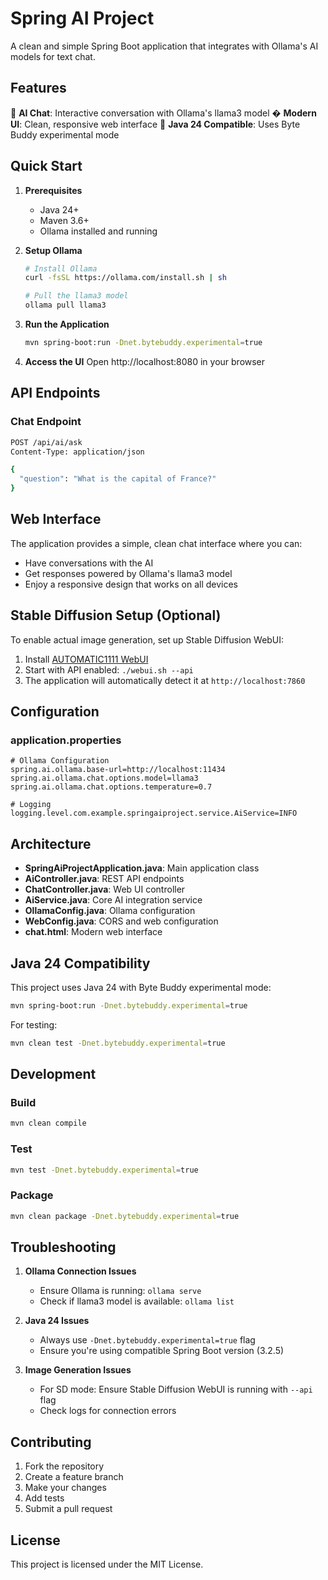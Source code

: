 # Spring AI Project

A clean and simple Spring Boot application that integrates with Ollama's AI models for text chat.

## Features

🤖 **AI Chat**: Interactive conversation with Ollama's llama3 model
� **Modern UI**: Clean, responsive web interface
🔧 **Java 24 Compatible**: Uses Byte Buddy experimental mode

## Quick Start

1. **Prerequisites**
   - Java 24+
   - Maven 3.6+
   - Ollama installed and running

2. **Setup Ollama**
   ```bash
   # Install Ollama
   curl -fsSL https://ollama.com/install.sh | sh
   
   # Pull the llama3 model
   ollama pull llama3
   ```

3. **Run the Application**
   ```bash
   mvn spring-boot:run -Dnet.bytebuddy.experimental=true
   ```

4. **Access the UI**
   Open http://localhost:8080 in your browser

## API Endpoints

### Chat Endpoint
```bash
POST /api/ai/ask
Content-Type: application/json

{
  "question": "What is the capital of France?"
}
```

## Web Interface

The application provides a simple, clean chat interface where you can:
- Have conversations with the AI
- Get responses powered by Ollama's llama3 model
- Enjoy a responsive design that works on all devices

## Stable Diffusion Setup (Optional)

To enable actual image generation, set up Stable Diffusion WebUI:

1. Install [AUTOMATIC1111 WebUI](https://github.com/AUTOMATIC1111/stable-diffusion-webui)
2. Start with API enabled: `./webui.sh --api`
3. The application will automatically detect it at `http://localhost:7860`

## Configuration

### application.properties
```properties
# Ollama Configuration
spring.ai.ollama.base-url=http://localhost:11434
spring.ai.ollama.chat.options.model=llama3
spring.ai.ollama.chat.options.temperature=0.7

# Logging
logging.level.com.example.springaiproject.service.AiService=INFO
```

## Architecture

- **SpringAiProjectApplication.java**: Main application class
- **AiController.java**: REST API endpoints
- **ChatController.java**: Web UI controller
- **AiService.java**: Core AI integration service
- **OllamaConfig.java**: Ollama configuration
- **WebConfig.java**: CORS and web configuration
- **chat.html**: Modern web interface

## Java 24 Compatibility

This project uses Java 24 with Byte Buddy experimental mode:
```bash
mvn spring-boot:run -Dnet.bytebuddy.experimental=true
```

For testing:
```bash
mvn clean test -Dnet.bytebuddy.experimental=true
```

## Development

### Build
```bash
mvn clean compile
```

### Test
```bash
mvn test -Dnet.bytebuddy.experimental=true
```

### Package
```bash
mvn clean package -Dnet.bytebuddy.experimental=true
```

## Troubleshooting

1. **Ollama Connection Issues**
   - Ensure Ollama is running: `ollama serve`
   - Check if llama3 model is available: `ollama list`

2. **Java 24 Issues**
   - Always use `-Dnet.bytebuddy.experimental=true` flag
   - Ensure you're using compatible Spring Boot version (3.2.5)

3. **Image Generation Issues**
   - For SD mode: Ensure Stable Diffusion WebUI is running with `--api` flag
   - Check logs for connection errors

## Contributing

1. Fork the repository
2. Create a feature branch
3. Make your changes
4. Add tests
5. Submit a pull request

## License

This project is licensed under the MIT License.
